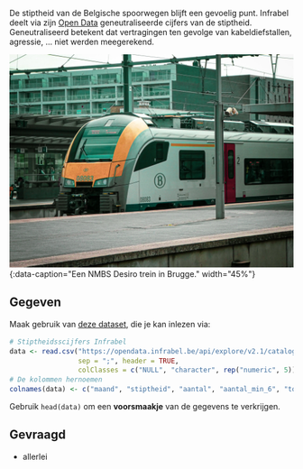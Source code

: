 De stiptheid van de Belgische spoorwegen blijft een gevoelig punt. Infrabel deelt via zijn <a href="https://opendata.infrabel.be/explore" target="_blank">Open Data</a> geneutraliseerde cijfers van de stiptheid. Geneutraliseerd betekent dat vertragingen ten gevolge van kabeldiefstallen, agressie, ... niet werden meegerekend.

![Een NMBS Desiro trein in Brugge.](media/warre-van-de-wouwer.jpg "Foto door Warre Van de Wouwer op Unsplash."){:data-caption="Een NMBS Desiro trein in Brugge." width="45%"}

## Gegeven

Maak gebruik van <a href="https://opendata.infrabel.be/explore/dataset/nationale-stiptheid-per-maand/table/?sort=maand" target="_blank">deze dataset</a>, die je kan inlezen via:

```R
# Stiptheidsscijfers Infrabel
data <- read.csv("https://opendata.infrabel.be/api/explore/v2.1/catalog/datasets/nationale-stiptheid-per-maand/exports/csv",
                 sep = ";", header = TRUE,
                 colClasses = c("NULL", "character", rep("numeric", 5)))
# De kolommen hernoemen
colnames(data) <- c("maand", "stiptheid", "aantal", "aantal_min_6", "totale_min_vertraging", "stiptheid_neutr")
```

Gebruik `head(data)` om een **voorsmaakje** van de gegevens te verkrijgen.

## Gevraagd

- allerlei